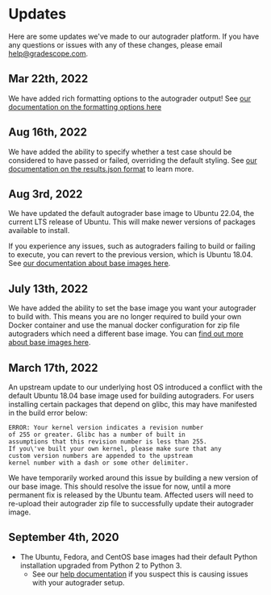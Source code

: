 # Updates

Here are some updates we've made to our autograder platform. If you have any questions or issues with any of these changes, please email [help@gradescope.com](mailto:help@gradescope.com).

## Mar 22th, 2022

We have added rich formatting options to the autograder output! See [our documentation on the formatting options here](../specs#output-string-formatting)

## Aug 16th, 2022

We have added the ability to specify whether a test case should be considered to have passed or failed, overriding the default styling. See [our documentation on the results.json format](../specs#test-case-status) to learn more.

## Aug 3rd, 2022

We have updated the default autograder base image to Ubuntu 22.04, the current LTS release of Ubuntu. This will make newer versions of packages available to install.

If you experience any issues, such as autograders failing to build or failing to execute, you can revert to the previous version, which is Ubuntu 18.04. See [our documentation about base images here](../base_images).

## July 13th, 2022

We have added the ability to set the base image you want your autograder to build with. This means you are no longer required to build your own Docker container and use the manual docker configuration for zip file autograders which need a different base image. You can [find out more about base images here](../base_images).

## March 17th, 2022

An upstream update to our underlying host OS introduced a conflict with the default Ubuntu 18.04 base image used for building autograders. For users installing certain packages that depend on glibc, this may have manifested in the build error below:

```
ERROR: Your kernel version indicates a revision number
of 255 or greater. Glibc has a number of built in
assumptions that this revision number is less than 255.
If you\'ve built your own kernel, please make sure that any
custom version numbers are appended to the upstream
kernel number with a dash or some other delimiter.
```

We have temporarily worked around this issue by building a new version of our base image. This should resolve the issue for now, until a more permanent fix is released by the Ubuntu team. Affected users will need to re-upload their autograder zip file to successfully update their autograder image.

## September 4th, 2020

- The Ubuntu, Fedora, and CentOS base images had their default Python installation upgraded from Python 2 to Python 3.
	- See our [help documentation](../python3_issues) if you suspect this is causing issues with your autograder setup.
